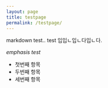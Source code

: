 ```yaml
---
layout: page
title: testpage
permalink: /testpage/
---
```




markdown test..
test 입입ㄴ입ㄴ다입ㄴ다.

*emphasis test*

- 첫번째 항목
- 두번째 항목
- 세번째 항목
